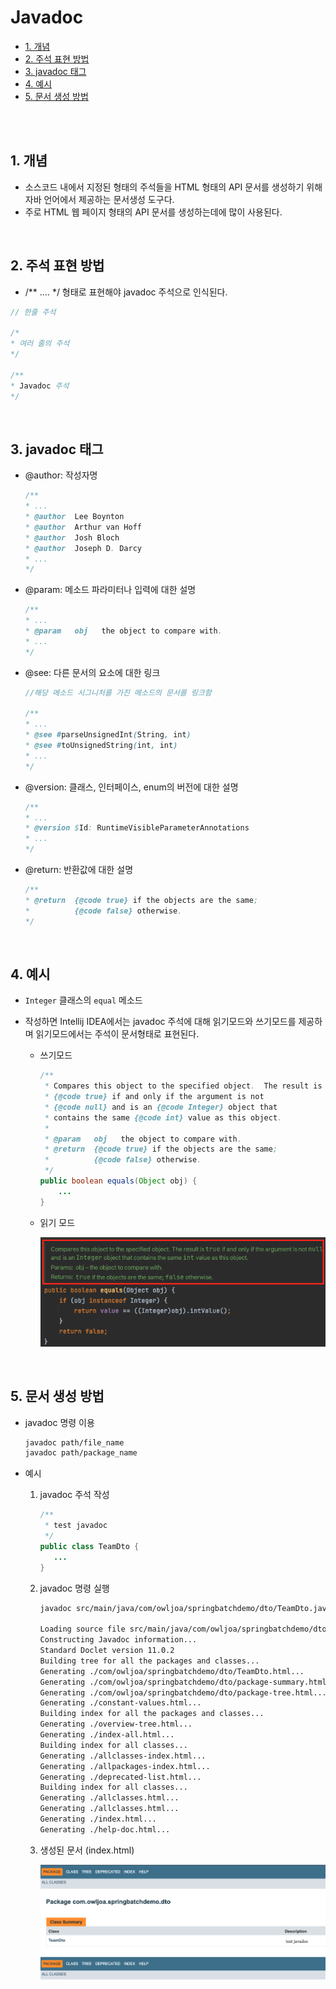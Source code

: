 # Javadoc

- [1. 개념](#1-개념)
- [2. 주석 표현 방법](#2-주석-표현-방법)
- [3. javadoc 태그](#3-javadoc-태그)
- [4. 예시](#4-예시)
- [5. 문서 생성 방법](#5-문서-생성-방법)

<br><br>

## 1. 개념

- 소스코드 내에서 지정된 형태의 주석들을 HTML 형태의 API 문서를 생성하기 위해 자바 언어에서 제공하는 문서생성 도구다.
- 주로 HTML 웹 페이지 형태의 API 문서를 생성하는데에 많이 사용된다.

<br>

## 2. 주석 표현 방법

- /\*\* .... \*/ 형태로 표현해야 javadoc 주석으로 인식된다.

```java
// 한줄 주석

/*
* 여러 줄의 주석
*/

/**
* Javadoc 주석
*/
```

<br>

## 3. javadoc 태그

- @author: 작성자명
  ```java
  /**
  * ...
  * @author  Lee Boynton
  * @author  Arthur van Hoff
  * @author  Josh Bloch
  * @author  Joseph D. Darcy
  * ...
  */
  ```
- @param: 메소드 파라미터나 입력에 대한 설명
  ```java
  /**
  * ...
  * @param   obj   the object to compare with.
  * ...
  */
  ```
- @see: 다른 문서의 요소에 대한 링크

  ```java
  //해당 메소드 시그니처를 가진 메소드의 문서를 링크함

  /**
  * ...
  * @see #parseUnsignedInt(String, int)
  * @see #toUnsignedString(int, int)
  * ...
  */
  ```

- @version: 클래스, 인터페이스, enum의 버전에 대한 설명
  ```java
  /**
  * ...
  * @version $Id: RuntimeVisibleParameterAnnotations
  * ...
  */
  ```
- @return: 반환값에 대한 설명
  ```java
  /**
  * @return  {@code true} if the objects are the same;
  *          {@code false} otherwise.
  */
  ```

<br>

## 4. 예시

- `Integer` 클래스의 `equal` 메소드
- 작성하면 Intellij IDEA에서는 javadoc 주석에 대해 읽기모드와 쓰기모드를 제공하며 읽기모드에서는 주석이 문서형태로 표현된다.

  - 쓰기모드

    ```java
    /**
     * Compares this object to the specified object.  The result is
     * {@code true} if and only if the argument is not
     * {@code null} and is an {@code Integer} object that
     * contains the same {@code int} value as this object.
     *
     * @param   obj   the object to compare with.
     * @return  {@code true} if the objects are the same;
     *          {@code false} otherwise.
     */
    public boolean equals(Object obj) {
    	...
    }
    ```

  - 읽기 모드

    ![스크린샷 2021-11-11 오후 8.24.46.png](../images/javadoc_1.png)

<br>

## 5. 문서 생성 방법

- javadoc 명령 이용

  ```bash
  javadoc path/file_name
  javadoc path/package_name
  ```

- 예시

  1. javadoc 주석 작성

     ```java
     /**
      * test javadoc
      */
     public class TeamDto {
     	...
     }
     ```

  2. javadoc 명령 실행

     ```bash
     javadoc src/main/java/com/owljoa/springbatchdemo/dto/TeamDto.java

     Loading source file src/main/java/com/owljoa/springbatchdemo/dto/TeamDto.java...
     Constructing Javadoc information...
     Standard Doclet version 11.0.2
     Building tree for all the packages and classes...
     Generating ./com/owljoa/springbatchdemo/dto/TeamDto.html...
     Generating ./com/owljoa/springbatchdemo/dto/package-summary.html...
     Generating ./com/owljoa/springbatchdemo/dto/package-tree.html...
     Generating ./constant-values.html...
     Building index for all the packages and classes...
     Generating ./overview-tree.html...
     Generating ./index-all.html...
     Building index for all classes...
     Generating ./allclasses-index.html...
     Generating ./allpackages-index.html...
     Generating ./deprecated-list.html...
     Building index for all classes...
     Generating ./allclasses.html...
     Generating ./allclasses.html...
     Generating ./index.html...
     Generating ./help-doc.html...
     ```

  3. 생성된 문서 (index.html)

     ![스크린샷 2021-11-11 오후 8.43.55.png](../images/javadoc_2.png)

